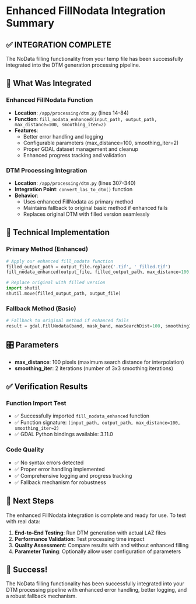# Enhanced FillNodata Integration Summary

## ✅ INTEGRATION COMPLETE

The NoData filling functionality from your temp file has been successfully integrated into the DTM generation processing pipeline.

## 🎯 What Was Integrated

### Enhanced FillNodata Function
- **Location**: `/app/processing/dtm.py` (lines 14-84)
- **Function**: `fill_nodata_enhanced(input_path, output_path, max_distance=100, smoothing_iter=2)`
- **Features**:
  - Better error handling and logging
  - Configurable parameters (max_distance=100, smoothing_iter=2)
  - Proper GDAL dataset management and cleanup
  - Enhanced progress tracking and validation

### DTM Processing Integration
- **Location**: `/app/processing/dtm.py` (lines 307-340)
- **Integration Point**: `convert_las_to_dtm()` function
- **Behavior**:
  - Uses enhanced FillNodata as primary method
  - Maintains fallback to original basic method if enhanced fails
  - Replaces original DTM with filled version seamlessly

## 🔧 Technical Implementation

### Primary Method (Enhanced)
```python
# Apply our enhanced fill_nodata function
filled_output_path = output_file.replace('.tif', '_filled.tif')
fill_nodata_enhanced(output_file, filled_output_path, max_distance=100, smoothing_iter=2)

# Replace original with filled version
import shutil
shutil.move(filled_output_path, output_file)
```

### Fallback Method (Basic)
```python
# Fallback to original method if enhanced fails
result = gdal.FillNodata(band, mask_band, maxSearchDist=100, smoothingIterations=2)
```

## 🎛️ Parameters
- **max_distance**: 100 pixels (maximum search distance for interpolation)
- **smoothing_iter**: 2 iterations (number of 3x3 smoothing iterations)

## ✅ Verification Results

### Function Import Test
- ✅ Successfully imported `fill_nodata_enhanced` function
- ✅ Function signature: `(input_path, output_path, max_distance=100, smoothing_iter=2)`
- ✅ GDAL Python bindings available: 3.11.0

### Code Quality
- ✅ No syntax errors detected
- ✅ Proper error handling implemented
- ✅ Comprehensive logging and progress tracking
- ✅ Fallback mechanism for robustness

## 🚀 Next Steps

The enhanced FillNodata integration is complete and ready for use. To test with real data:

1. **End-to-End Testing**: Run DTM generation with actual LAZ files
2. **Performance Validation**: Test processing time impact
3. **Quality Assessment**: Compare results with and without enhanced filling
4. **Parameter Tuning**: Optionally allow user configuration of parameters

## 🎉 Success!

The NoData filling functionality has been successfully integrated into your DTM processing pipeline with enhanced error handling, better logging, and a robust fallback mechanism.
